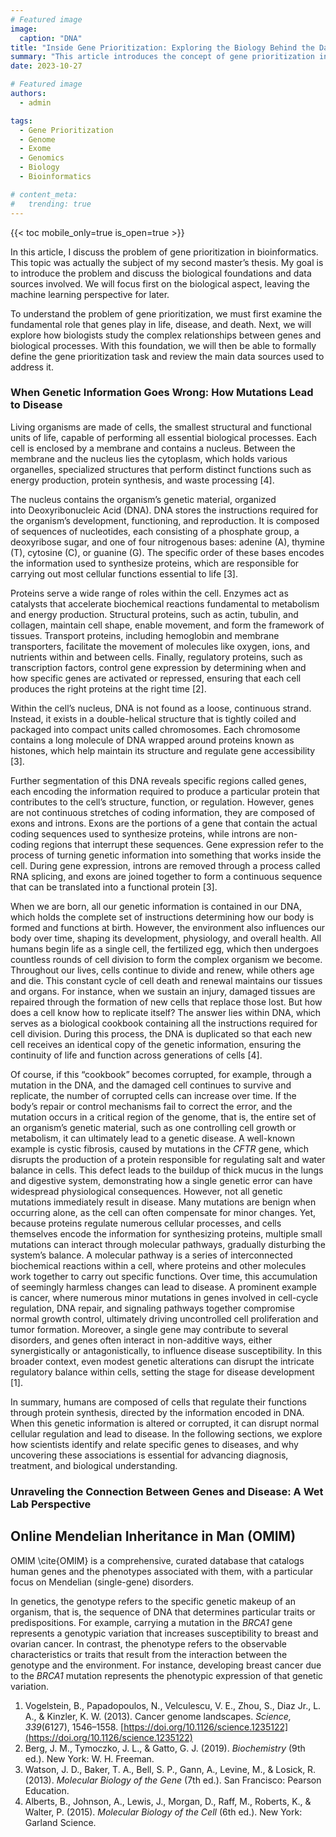```yaml
---
# Featured image
image:
  caption: "DNA"
title: "Inside Gene Prioritization: Exploring the Biology Behind the Data"
summary: "This article introduces the concept of gene prioritization in bioinformatics, explaining the biological principlesunderlying how genes influence life and disease, and outlining the main data sources used before addressing the computational perspective."
date: 2023-10-27

# Featured image
authors:
  - admin

tags:
  - Gene Prioritization
  - Genome
  - Exome
  - Genomics
  - Biology
  - Bioinformatics

# content_meta:
#   trending: true
---
```


{{< toc mobile_only=true is_open=true >}}

In this article, I discuss the problem of gene prioritization in bioinformatics. This topic was actually the subject of my second master’s thesis. My goal is to introduce the problem and discuss the biological foundations and data sources involved. We will focus first on the biological aspect, leaving the machine learning perspective for later.

To understand the problem of gene prioritization, we must first examine the fundamental role that genes play in life, disease, and death. Next, we will explore how biologists study the complex relationships between genes and biological processes. With this foundation, we will then be able to formally define the gene prioritization task and review the main data sources used to address it.

### When Genetic Information Goes Wrong: How Mutations Lead to Disease

Living organisms are made of cells, the smallest structural and functional units of life, capable of performing all essential biological processes. Each cell is enclosed by a membrane and contains a nucleus. Between the membrane and the nucleus lies the cytoplasm, which holds various organelles, specialized structures that perform distinct functions such as energy production, protein synthesis, and waste processing [4].

The nucleus contains the organism’s genetic material, organized into Deoxyribonucleic Acid (DNA). DNA stores the instructions required for the organism’s development, functioning, and reproduction. It is composed of sequences of nucleotides, each consisting of a phosphate group, a deoxyribose sugar, and one of four nitrogenous bases: adenine (A), thymine (T), cytosine (C), or guanine (G). The specific order of these bases encodes the information used to synthesize proteins, which are responsible for carrying out most cellular functions essential to life [3].

Proteins serve a wide range of roles within the cell. Enzymes act as catalysts that accelerate biochemical reactions fundamental to metabolism and energy production. Structural proteins, such as actin, tubulin, and collagen, maintain cell shape, enable movement, and form the framework of tissues. Transport proteins, including hemoglobin and membrane transporters, facilitate the movement of molecules like oxygen, ions, and nutrients within and between cells. Finally, regulatory proteins, such as transcription factors, control gene expression by determining when and how specific genes are activated or repressed, ensuring that each cell produces the right proteins at the right time [2].

Within the cell’s nucleus, DNA is not found as a loose, continuous strand. Instead, it exists in a double-helical structure that is tightly coiled and packaged into compact units called chromosomes. Each chromosome contains a long molecule of DNA wrapped around proteins known as histones, which help maintain its structure and regulate gene accessibility [3].

Further segmentation of this DNA reveals specific regions called genes, each encoding the information required to produce a particular protein that contributes to the cell’s structure, function, or regulation. However, genes are not continuous stretches of coding information, they are composed of exons and introns. Exons are the portions of a gene that contain the actual coding sequences used to synthesize proteins, while introns are non-coding regions that interrupt these sequences. Gene expression refer to the process of turning genetic information into something that works inside the cell. During gene expression, introns are removed through a process called RNA splicing, and exons are joined together to form a continuous sequence that can be translated into a functional protein [3].

When we are born, all our genetic information is contained in our DNA, which holds the complete set of instructions determining how our body is formed and functions at birth. However, the environment also influences our body over time, shaping its development, physiology, and overall health.  All humans begin life as a single cell, the fertilized egg, which then undergoes countless rounds of cell division to form the complex organism we become. Throughout our lives, cells continue to divide and renew, while others age and die. This constant cycle of cell death and renewal maintains our tissues and organs. For instance, when we sustain an injury, damaged tissues are repaired through the formation of new cells that replace those lost. But how does a cell know how to replicate itself? The answer lies within DNA, which serves as a biological cookbook containing all the instructions required for cell division. During this process, the DNA is duplicated so that each new cell receives an identical copy of the genetic information, ensuring the continuity of life and function across generations of cells [4].

Of course, if this “cookbook” becomes corrupted, for example, through a mutation in the DNA, and the damaged cell continues to survive and replicate, the number of corrupted cells can increase over time. If the body’s repair or control mechanisms fail to correct the error, and the mutation occurs in a critical region of the genome, that is, the entire set of an organism’s genetic material, such as one controlling cell growth or metabolism, it can ultimately lead to a genetic disease. A well-known example is cystic fibrosis, caused by mutations in the *CFTR* gene, which disrupts the production of a protein responsible for regulating salt and water balance in cells. This defect leads to the buildup of thick mucus in the lungs and digestive system, demonstrating how a single genetic error can have widespread physiological consequences. However, not all genetic mutations immediately result in disease. Many mutations are benign when occurring alone, as the cell can often compensate for minor changes. Yet, because proteins regulate numerous cellular processes, and cells themselves encode the information for synthesizing proteins, multiple small mutations can interact through molecular pathways, gradually disturbing the system’s balance. A molecular pathway is a series of interconnected biochemical reactions within a cell, where proteins and other molecules work together to carry out specific functions. Over time, this accumulation of seemingly harmless changes can lead to disease. A prominent example is cancer, where numerous minor mutations in genes involved in cell-cycle regulation, DNA repair, and signaling pathways together compromise normal growth control, ultimately driving uncontrolled cell proliferation and tumor formation. Moreover, a single gene may contribute to several disorders, and genes often interact in non-additive ways, either synergistically or antagonistically, to influence disease susceptibility. In this broader context, even modest genetic alterations can disrupt the intricate regulatory balance within cells, setting the stage for disease development [1].

In summary, humans are composed of cells that regulate their functions through protein synthesis, directed by the information encoded in DNA. When this genetic information is altered or corrupted, it can disrupt normal cellular regulation and lead to disease. In the following sections, we explore how scientists identify and relate specific genes to diseases, and why uncovering these associations is essential for advancing diagnosis, treatment, and biological understanding.


### Unraveling the Connection Between Genes and Disease: A Wet Lab Perspective

## Online Mendelian Inheritance in Man (OMIM)

OMIM \cite{OMIM} is a comprehensive, curated database that catalogs human genes and the phenotypes associated with them, with a particular focus on Mendelian (single-gene) disorders.

In genetics, the genotype refers to the specific genetic makeup of an organism, that is, the sequence of DNA that determines particular traits or predispositions. For example, carrying a mutation in the *BRCA1* gene represents a genotypic variation that increases susceptibility to breast and ovarian cancer. In contrast, the phenotype refers to the observable characteristics or traits that result from the interaction between the genotype and the environment. For instance, developing breast cancer due to the *BRCA1* mutation represents the phenotypic expression of that genetic variation.


1. Vogelstein, B., Papadopoulos, N., Velculescu, V. E., Zhou, S., Diaz Jr., L. A., & Kinzler, K. W. (2013). Cancer genome landscapes. *Science, 339*(6127), 1546–1558. [https://doi.org/10.1126/science.1235122](https://doi.org/10.1126/science.1235122)
2. Berg, J. M., Tymoczko, J. L., & Gatto, G. J. (2019). *Biochemistry* (9th ed.). New York: W. H. Freeman.
3. Watson, J. D., Baker, T. A., Bell, S. P., Gann, A., Levine, M., & Losick, R. (2013). *Molecular Biology of the Gene* (7th ed.). San Francisco: Pearson Education.
4. Alberts, B., Johnson, A., Lewis, J., Morgan, D., Raff, M., Roberts, K., & Walter, P. (2015). *Molecular Biology of the Cell* (6th ed.). New York: Garland Science.
